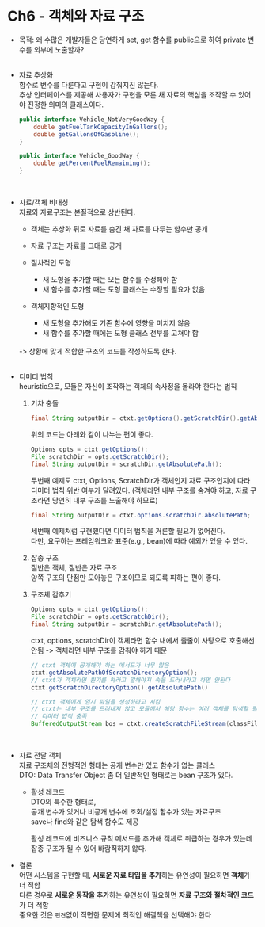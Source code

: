 # Ch6 - 객체와 자료 구조

-   목적: 왜 수많은 개발자들은 당연하게 set, get 함수를 public으로 하여 private 변수를 외부에 노출할까?  
    <br>

-   자료 추상화  
     함수로 변수를 다룬다고 구현이 감춰지진 않는다.  
     추상 인터페이스를 제공해 사용자가 구현을 모른 채 자료의 핵심을 조작할 수 있어야 진정한 의미의 클래스이다.

    ```java
    public interface Vehicle_NotVeryGoodWay {
        double getFuelTankCapacityInGallons();
        double getGallonsOfGasoline();
    }

    public interface Vehicle_GoodWay {
        double getPercentFuelRemaining();
    }
    ```

    <br>

-   자료/객체 비대칭  
    자료와 자료구조는 본질적으로 상반된다.

    -   객체는 추상화 뒤로 자료를 숨긴 채 자료를 다루는 함수만 공개
    -   자료 구조는 자료를 그대로 공개

    -   절차적인 도형

        -   새 도형을 추가할 때는 모든 함수를 수정해야 함
        -   새 함수를 추가할 때는 도형 클래스는 수정할 필요가 없음

    -   객체지향적인 도형
        -   새 도형을 추가해도 기존 함수에 영향을 미치지 않음
        -   새 함수를 추가할 때에는 도형 클래스 전부를 고쳐야 함

    <br>
    -> 상황에 맞게 적합한 구조의 코드를 작성하도록 한다.  
    <br><br>

-   디미터 법칙  
     heuristic으로, 모듈은 자신이 조작하는 객체의 속사정을 몰라야 한다는 법칙

    1. 기차 충돌

        ```java
        final String outputDir = ctxt.getOptions().getScratchDir().getAbsolutePath();
        ```

        위의 코드는 아래와 같이 나누는 편이 좋다.

        ```java
        Options opts = ctxt.getOptions();
        File scratchDir = opts.getScratchDir();
        final String outputDir = scratchDir.getAbsolutePath();
        ```

        두번째 예제도 ctxt, Options, ScratchDir가 객체인지 자료 구조인지에 따라 디미터 법칙 위반 여부가 달려있다. (객체라면 내부 구조를 숨겨야 하고, 자료 구조라면 당연히 내부 구조를 노출해야 하므로)

        ```java
        final String outputDir = ctxt.options.scratchDir.absolutePath;
        ```

        세번째 예제처럼 구현했다면 디미터 법칙을 거론할 필요가 없어진다.  
        다만, 요구하는 프레임워크와 표준(e.g., bean)에 따라 예외가 있을 수 있다.

    2. 잡종 구조  
       절반은 객체, 절반은 자료 구조  
       양쪽 구조의 단점만 모아놓은 구조이므로 되도록 피하는 편이 좋다.
    3. 구조체 감추기

        ```java
        Options opts = ctxt.getOptions();
        File scratchDir = opts.getScratchDir();
        final String outputDir = scratchDir.getAbsolutePath();
        ```

        ctxt, options, scratchDir이 객체라면 함수 내에서 줄줄이 사탕으로 호출해선 안됨
        -> 객체라면 내부 구조를 감춰야 하기 때문

        ```java
        // ctxt 객체에 공개해야 하는 메서드가 너무 많음
        ctxt.getAbsolutePathOfScratchDirectoryOption();
        // ctxt가 객체라면 뭔가를 하라고 말해야지 속을 드러내라고 하면 안된다
        ctxt.getScratchDirectoryOption().getAbsolutePath()

        // ctxt 객체에게 임시 파일을 생성하라고 시킴
        // ctxt는 내부 구조를 드러내지 않고 모듈에서 해당 함수는 여러 객체를 탐색할 필요가 없음
        // 디미터 법칙 충족
        BufferedOutputStream bos = ctxt.createScratchFileStream(classFileName);
        ```

    <br>

-   자료 전달 객체  
    자료 구조체의 전형적인 형태는 공개 변수만 있고 함수가 없는 클래스  
    DTO: Data Transfer Object
    좀 더 일반적인 형태로는 bean 구조가 있다.

    -   활성 레코드  
        DTO의 특수한 형태로,  
        공개 변수가 있거나 비공개 변수에 조회/설정 함수가 있는 자료구조  
        save나 find와 같은 탐색 함수도 제공

        활성 레코드에 비즈니스 규칙 메서드를 추가해 객체로 취급하는 경우가 있는데 잡종 구조가 될 수 있어 바람직하지 않다.

-   결론  
    어떤 시스템을 구현할 때, **새로운 자료 타입을 추가**하는 유연성이 필요하면 **객체**가 더 적합  
    다른 경우로 **새로운 동작을 추가**하는 유연성이 필요하면 **자료 구조와 절차적인 코드**가 더 적합   
    중요한 것은 `편견`없이 직면한 문제에 최적인 해결책을 선택해야 한다
